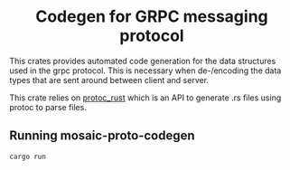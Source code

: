 <h1 align="center">
  <b>Codegen for GRPC messaging protocol</b><br>
</h1>

This crates provides automated code generation for the data structures used in the grpc protocol. This is necessary when de-/encoding
the data types that are sent around between client and server.

This crate relies on [protoc_rust](https://docs.rs/protoc-rust/latest/protoc_rust/index.html) which is an API to generate .rs files using protoc to parse files. 

## Running mosaic-proto-codegen
```shell
cargo run
```